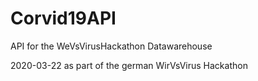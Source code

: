 # Corvid19API
API for the WeVsVirusHackathon Datawarehouse

2020-03-22 as part of the german WirVsVirus Hackathon
